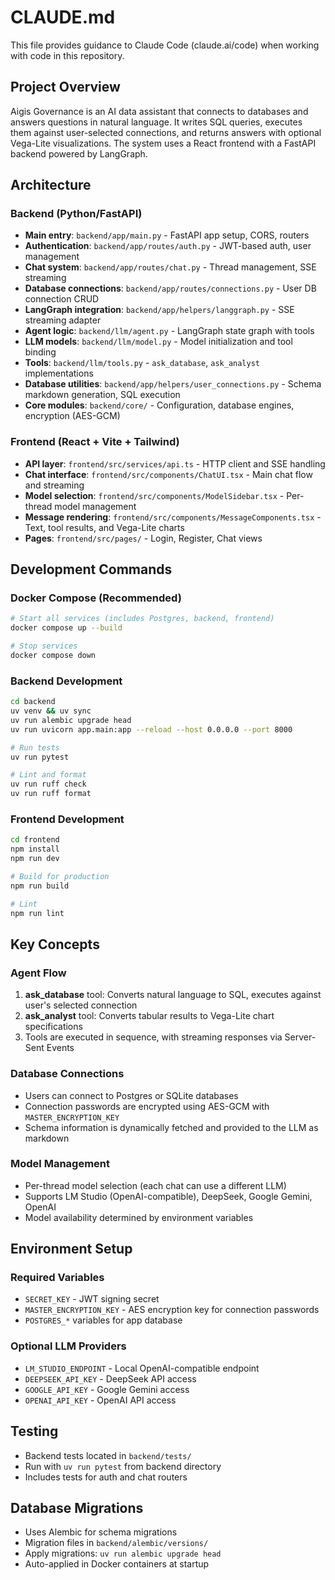 # CLAUDE.md

This file provides guidance to Claude Code (claude.ai/code) when working with code in this repository.

## Project Overview

Aigis Governance is an AI data assistant that connects to databases and answers questions in natural language. It writes SQL queries, executes them against user-selected connections, and returns answers with optional Vega-Lite visualizations. The system uses a React frontend with a FastAPI backend powered by LangGraph.

## Architecture

### Backend (Python/FastAPI)
- **Main entry**: `backend/app/main.py` - FastAPI app setup, CORS, routers
- **Authentication**: `backend/app/routes/auth.py` - JWT-based auth, user management
- **Chat system**: `backend/app/routes/chat.py` - Thread management, SSE streaming
- **Database connections**: `backend/app/routes/connections.py` - User DB connection CRUD
- **LangGraph integration**: `backend/app/helpers/langgraph.py` - SSE streaming adapter
- **Agent logic**: `backend/llm/agent.py` - LangGraph state graph with tools
- **LLM models**: `backend/llm/model.py` - Model initialization and tool binding
- **Tools**: `backend/llm/tools.py` - `ask_database`, `ask_analyst` implementations
- **Database utilities**: `backend/app/helpers/user_connections.py` - Schema markdown generation, SQL execution
- **Core modules**: `backend/core/` - Configuration, database engines, encryption (AES-GCM)

### Frontend (React + Vite + Tailwind)
- **API layer**: `frontend/src/services/api.ts` - HTTP client and SSE handling
- **Chat interface**: `frontend/src/components/ChatUI.tsx` - Main chat flow and streaming
- **Model selection**: `frontend/src/components/ModelSidebar.tsx` - Per-thread model management
- **Message rendering**: `frontend/src/components/MessageComponents.tsx` - Text, tool results, and Vega-Lite charts
- **Pages**: `frontend/src/pages/` - Login, Register, Chat views

## Development Commands

### Docker Compose (Recommended)
```bash
# Start all services (includes Postgres, backend, frontend)
docker compose up --build

# Stop services
docker compose down
```

### Backend Development
```bash
cd backend
uv venv && uv sync
uv run alembic upgrade head
uv run uvicorn app.main:app --reload --host 0.0.0.0 --port 8000

# Run tests
uv run pytest

# Lint and format
uv run ruff check
uv run ruff format
```

### Frontend Development
```bash
cd frontend
npm install
npm run dev

# Build for production
npm run build

# Lint
npm run lint
```

## Key Concepts

### Agent Flow
1. **ask_database** tool: Converts natural language to SQL, executes against user's selected connection
2. **ask_analyst** tool: Converts tabular results to Vega-Lite chart specifications
3. Tools are executed in sequence, with streaming responses via Server-Sent Events

### Database Connections
- Users can connect to Postgres or SQLite databases
- Connection passwords are encrypted using AES-GCM with `MASTER_ENCRYPTION_KEY`
- Schema information is dynamically fetched and provided to the LLM as markdown

### Model Management
- Per-thread model selection (each chat can use a different LLM)
- Supports LM Studio (OpenAI-compatible), DeepSeek, Google Gemini, OpenAI
- Model availability determined by environment variables

## Environment Setup

### Required Variables
- `SECRET_KEY` - JWT signing secret
- `MASTER_ENCRYPTION_KEY` - AES encryption key for connection passwords
- `POSTGRES_*` variables for app database

### Optional LLM Providers
- `LM_STUDIO_ENDPOINT` - Local OpenAI-compatible endpoint
- `DEEPSEEK_API_KEY` - DeepSeek API access
- `GOOGLE_API_KEY` - Google Gemini access
- `OPENAI_API_KEY` - OpenAI API access

## Testing

- Backend tests located in `backend/tests/`
- Run with `uv run pytest` from backend directory
- Includes tests for auth and chat routers

## Database Migrations

- Uses Alembic for schema migrations
- Migration files in `backend/alembic/versions/`
- Apply migrations: `uv run alembic upgrade head`
- Auto-applied in Docker containers at startup